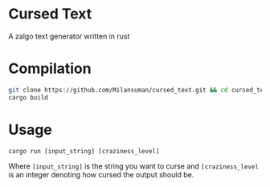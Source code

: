 # Cursed Text
A zalgo text generator written in rust

# Compilation

```sh
git clone https://github.com/Milansuman/cursed_text.git && cd cursed_text
cargo build
```

# Usage
```
cargo run [input_string] [craziness_level]
```
Where `[input_string]` is the string you want to curse and `[craziness_level` is an integer denoting how cursed the output should be.
